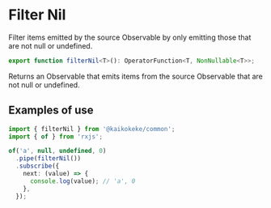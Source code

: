 # Filter Nil

Filter items emitted by the source Observable by only emitting those that are not null or undefined.

```ts
export function filterNil<T>(): OperatorFunction<T, NonNullable<T>>;
```

Returns an Observable that emits items from the source Observable that are not null or undefined.

## Examples of use

```ts
import { filterNil } from '@kaikokeke/common';
import { of } from 'rxjs';

of('a', null, undefined, 0)
  .pipe(filterNil())
  .subscribe({
    next: (value) => {
      console.log(value); // 'a', 0
    },
  });
```
